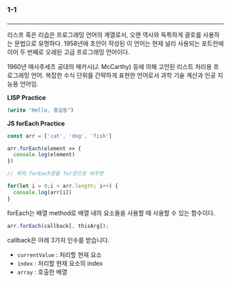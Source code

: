 ### 1-1

### 

------

리스프 혹은 리습은 프로그래밍 언어의 계열로서, 오랜 역사와 독특하게 괄호를 사용하는 문법으로 유명하다. 1958년에 초안이 작성된 이 언어는 현재 널리 사용되는 포트란에 이어 두 번째로 오래된 고급 프로그래밍 언어이다. 

1960년 매사추세츠 공대의 매카시(J. McCarthy) 등에 의해 고안된 리스트 처리용 프로그래밍 언어. 복잡한 수식 단위를 간략하게 표현한 언어로서 과학 기술 계산과 인공 지능용 언어임.

**LISP Practice**

```lisp
(write "Hello, 홍길동")
```



**JS forEach Practice**

```js
const arr = ['cat', 'dog', 'fish']

arr.forEach(element => {
  console.log(element)
})

// 위의 forEach문을 for문으로 바꾸면

for(let i = 0;i < arr.length; i++) {
  console.log(arr[i])
}

```

forEach는 배열 method로 배열 내의 요소들을 사용할 때 사용할 수 있는 함수이다.

```js
arr.forEach(callback[, thisArg]);
```

callback은 아래 3가지 인수를 받습니다.

- `currentValue` : 처리할 현재 요소
- `index`  : 처리할 현재 요소의 index
- `array` : 호출한 배열

